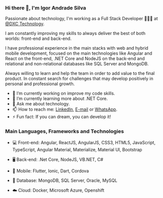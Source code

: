 ### Hi there 👋, I'm Igor Andrade Silva

Passionate about technology, I'm working as a Full Stack Developer 👨🏾‍💻 at [@DXC Technology](https://www.dxc.technology/br).

I am constantly improving my skills to always deliver the best of both worlds: front-end and back-end.

I have professional experience in the main stacks with web and hybrid mobile development, focused on the main technologies like Angular and React on the front-end, .NET Core and NodeJS on the back-end and relational and non-relational databases like SQL Server and MongoDB.

Always willing to learn and help the team in order to add value to the final product. In constant search for challenges that may develop positively in personal and professional growth.

- 🔭 I’m currently working on improve my code skills.
- 🌱 I’m currently learning more about .NET Core.
- 💬 Ask me about technology.
- 📫 How to reach me: [LinkedIn](https://www.linkedin.com/in/igor-andrade-silva-76a217182/), [E-mail](mailto:igor.andrade1013@gmail.com) or [WhatsApp](https://api.whatsapp.com/send?1=pt_BR&phone=5514981296333).
- ⚡ Fun fact: If you can dream, you can develop it!

### Main Languages, Frameworks and Technologies

- 💻 Front-end:
  Angular, ReactJS, AngularJS,
  CSS3, HTML5, JavaScript, TypeScript,
  Angular Material, Materialize, Material UI, Bootstrap

- 🖥️ Back-end:
  .Net Core, NodeJS, VB.NET, C#

- 📱 Mobile:
  Flutter, Ionic, Dart, Cordova

- 💾 Database:
  MongoDB, SQL Server, Oracle, MySQL

- ☁️ Cloud:
  Docker, Microsoft Azure, Openshift
